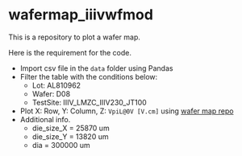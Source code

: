 # wafermap_iiivwfmod

This is a repository to plot a wafer map.

Here is the requirement for the code.
- Import csv file in the `data` folder using Pandas
- Filter the table with the conditions below:  
  - Lot: AL810962
  - Wafer: D08
  - TestSite: IIIV_LMZC_IIIV230_JT100
- Plot X: Row, Y: Column, Z: `VpiL@0V [V.cm]` using [wafer map repo](https://github.com/dougthor42/wafer_map)
- Additional info.
  - die_size_X = 25870 um
  - die_size_Y = 13820 um
  - dia = 300000 um
